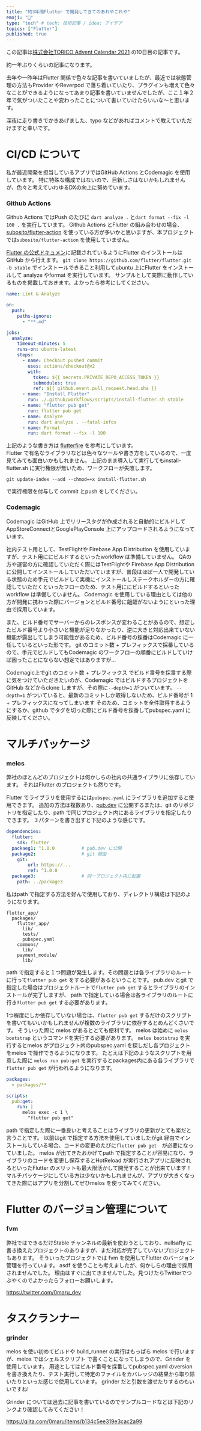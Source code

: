 ```yaml
---
title: "約3年間Flutter で開発してきてのあれやこれや"
emoji: "💬"
type: "tech" # tech: 技術記事 / idea: アイデア
topics: ["Flutter"]
published: true
---
```


この記事は[株式会社TORICO Advent Calendar 2021](https://qiita.com/advent-calendar/2021/torico) の10日目の記事です。

約一年ぶりくらいの記事になります。

去年や一昨年はFlutter 関係で色々な記事を書いていましたが、最近では状態管理の方法もProvider やReverpod で落ち着いていたり、プラグインも増えて色々なことができるようになってあまり記事を書いていませんでしたが、ここ１年２年で気がついたことや変わったことについて書いていけたらいいな〜と思います。

深夜に走り書きでかきあげました、typo などがあればコメントで教えていただけますと幸いです。

# CI/CD について

私が最近開発を担当しているアプリではGitHub Actions とCodemagic を使用しています。
特に特殊な構成ではないので、目新しさはないかもしれませんが、色々と考えていわゆるDXの向上に努めています。

### Github Actions

Github Actions ではPush のたびに `dart analyze .` と`dart format --fix -l 100 .` を実行しています。
Github Actions とFlutter の組み合わせの場合、 [subosito/flutter-action](https://github.com/subosito/flutter-action) を使っている方が多いかと思いますが、本プロジェクトでは`subosito/flutter-action` を使用していません。

[Flutter の公式ドキュメン](https://docs.flutter.dev/get-started/install/macos#downloading-straight-from-github-instead-of-using-an-archive)に記載されているようにFlutter のインストールはGitHub から行えます。
`git clone https://github.com/flutter/flutter.git -b stable` でインストールできること利用してubuntu 上にFlutter をインストールして analyze やformat を実行しています。
サンプルとして実際に動作しているものを掲載しておきます。よかったら参考にしてください。


```yaml
name: Lint & Analyze

on:
  push:
    paths-ignore:
      - "**.md"

jobs:
  analyze:
    timeout-minutes: 5
    runs-on: ubuntu-latest
    steps:
      - name: Checkout pushed commit
        uses: actions/checkout@v2
        with:
          token: ${{ secrets.PRIVATE_REPO_ACCESS_TOKEN }}
          submodules: true
          ref: ${{ github.event.pull_request.head.sha }}
      - name: "Install Flutter"
        run: ./.github/workflows/scripts/install-flutter.sh stable
      - name: "flutter pub get"
        run: flutter pub get
      - name: Analyze
        run: dart analyze . --fatal-infos
      - name: Format
        run: dart format --fix -l 100
```

上記のような書き方は [flutterfire](https://github.com/firebaseextended/flutterfire) を参考にしています。  
Flutter で有名なライブラリなどは色々なツールや書き方をしているので、一度見てみても面白いかもしれません。
上記のまま導入して実行してもinstall-flutter.sh に実行権限が無いため、ワークフローが失敗します。

```
git update-index --add --chmod=+x install-flutter.sh
```

で実行権限を付与して commit とpush をしてください。



### Codemagic

Codemagic はGitHub 上でリリースタグが作成されると自動的にビルドしてAppStoreConnectとGooglePlayConsole 上にアップロードされるようになっています。

社内テスト用として、TestFlightや Firebase App Distribution を使用していますが、テスト用ににビルドするといったworkflow は準備していません。
QAの方や運営の方に確認していただく際にはTestFlightや Firebase App Distribution に公開してインストールしていただいていますが、普段はほぼ一人で開発している状態のため手元でビルドして実機にインストールしステークホルダーの方に確認していただくといったフローのため、テスト用ににビルドするといったworkflow は準備していません。
Codemagic を使用している理由としては他の方が開発に携わった際にバージョンとビルド番号に齟齬がないようにといった理由で採用しています。

また、ビルド番号でサーバーからのレスポンスが変わることがあるので、想定したビルド番号より小さいと機能が足りなかったり、逆に大きと対応出来ていない機能が露出してしまう可能性があるため、ビルド番号の採番はCodemagic に一任しているといった形です。
git のコミット数 + プレフィックスで採番しているので、手元でビルドしてもCodemagic のワークフローの順番にビルドしていけば困ったことにならない想定ではありますが...


Codemagic上でgit のコミット数 + プレフィックス でビルド番号を採番する際に気をつけていただきたいのが、Codemagic ではビルドするプロジェクトをGitHub などからclone しますが、その際に`--depth=1` がついています。
`--depth=1` がついていると、最新のコミットしか取得しないため、ビルド番号が 1 + プレフィックスになってしまいます
そのため、コミットを全件取得するようにするか、github でタグを切った際にビルド番号を採番してpubspec.yaml に反映してください。

# マルチパッケージ

### melos

弊社のほとんどのプロジェクトは何かしらの社内の共通ライブラリに依存しています。
それはFlutter のプロジェクトも然りです。

Flutter でライブラリを使用するには`pubspec.yaml` にライブラリを追加すると使用できます。
追加の方法は複数あり、[pub.dev](https://pub.dev) に公開するまたは、git のリポジトリを指定したり、path で同じプロジェクト内にあるライブラリを指定したりできます。
３パターンを書き出すと下記のような感じです。

```yaml
dependencies:
  flutter:
    sdk: flutter
  packaeg1: ^1.0.0          # pub.dev に公開
  package2:                 # git 経由
    git:
        url: https://...
        ref: ^1.0.0
  package3:                 # 同一プロジェクト内に配置
    path: ../package3
```

私はpath で指定する方法を好んで使用しており、ディレクトリ構成は下記のようになります。

```
flutter_app/
  packages/
    flutter_app/
	  lib/
	  tests/
	  pubspec.yaml
    commons/
	  lib/
    payment_module/
      lib/
```

path で指定すると１つ問題が発生します。その問題とは各ライブラリのルートに行って`flutter pub get` をする必要があるということです。
pub.dev とgit で指定した場合はプロジェクトルートで`flutter pub get` するとライブラリのインストールが完了しますが、
path で指定している場合は各ライブラリのルートに行き`flutter pub get` する必要があります。

1つ程度にしか依存していない場合は、`flutter pub get` するだけのスクリプトを書いてもいいかもしれませんが複数のライブラリに依存するとめんどくさいです。
そういった際に melos があるととても便利です。
melos は始めに `melos bootstrap` というコマンドを実行する必要があります。
`melos bootstrap` を実行するとmelos がプロジェクト内のpubspec.yaml を探しだし各プロジェクトをmelos で操作できるようになります。
たとえは下記のようなスクリプトを用意した際に `melos run pub:get` を実行するとpackages内にある各ライブラリで`flutter pub get` が行われるようになります。

```yaml
packages:
  - packages/**

scripts:
  pub:get:
    run: |
      melos exec -c 1 \
        "flutter pub get"
```

path で指定した際に一番良いと考えることはライブラリの更新がとても楽だと言うことです。
以前はgit で指定する方法を使用していましたがgit 経由でインストールしている場合、コードの変更のたびに`flutter pub get`　が必要になっていました。
melos が出てきたおかげてpath で指定することが容易になり、ライブラリのコードを変更し保存するとHotReload が実行されアプリに反映されるといったFlutter のメリットも最大限活かして開発することが出来ています！
マルチパッケージにしている方は少ないかもしれませんが、アプリが大きくなってきた際にはアプリを分割してぜひmelos を使ってみてください。

# Flutter のバージョン管理について

### fvm

弊社ではできるだけStable チャンネルの最新を使おうとしており、nullsafty に書き換えたプロジェクトのありますが、まだ対応が完了していないプロジェクトもあります。
そういったプロジェクトでは fvm を使用してFlutter のバージョン管理を行っています。
asdf  を使うことも考えましたが、何かしらの理由で採用されませんでした。
理由はすぐに出てきませんでした。見つけたらTwitterでつぶやくのでよかったらフォローお願いします。

https://twitter.com/0maru_dev

# タスクランナー

### grinder

melos を使い初めてビルドや build_runner の実行はもっぱら melos で行いますが、melos ではシェルスクリプト で書くことになってしまうので、Grinder を使用しています。
用途としてはビルド番号を採番してpubspec.yaml のversion を書き換えたり、テスト実行して特定のファイルをカバレッジの結果から取り除いたりといった感じで使用しています。
grinder だと引数を渡せたりするのもいいですね!

Grinder については過去に記事を書いているのでサンプルコードなどは下記のリンクより確認してみてください！

https://qiita.com/0maru/items/b134c5ee319e3cac2a99
